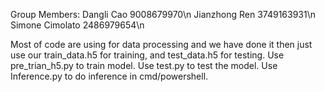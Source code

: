 Group Members:
Dangli Cao  9008679970\n
Jianzhong Ren 3749163931\n
Simone Cimolato 2486979654\n

Most of code are using for data processing and we have done it then just use our train_data.h5 for training, and test_data.h5 for testing. Use pre_trian_h5.py to train model. Use test.py to test the model. Use Inference.py to do inference in cmd/powershell.
